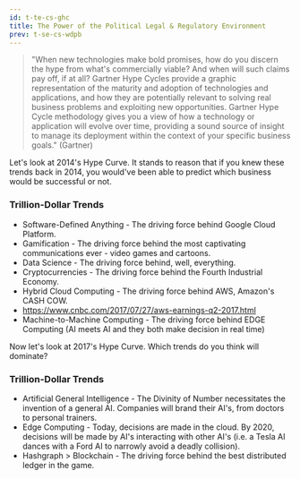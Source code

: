 ```yaml
---
id: t-te-cs-ghc
title: The Power of the Political Legal & Regulatory Environment
prev: t-se-cs-wdpb
---
```


> "When new technologies make bold promises, how do you discern the hype from what's commercially viable? And when will such claims pay off, if at all? Gartner Hype Cycles provide a graphic representation of the maturity and adoption of technologies and applications, and how they are potentially relevant to solving real business problems and exploiting new opportunities. Gartner Hype Cycle methodology gives you a view of how a technology or application will evolve over time, providing a sound source of insight to manage its deployment within the context of your specific business goals." (Gartner)

Let's look at 2014's Hype Curve. It stands to reason that if you knew these trends back in 2014, you would've been able to predict which business would be successful or not.

### Trillion-Dollar Trends

- Software-Defined Anything - The driving force behind Google Cloud Platform.
- Gamification - The driving force behind the most captivating communications ever - video games and cartoons.
- Data Science - The driving force behind, well, everything.
- Cryptocurrencies - The driving force behind the Fourth Industrial Economy.
- Hybrid Cloud Computing - The driving force behind AWS, Amazon's CASH COW.
- https://www.cnbc.com/2017/07/27/aws-earnings-q2-2017.html
- Machine-to-Machine Computing - The driving force behind EDGE Computing (AI meets AI and they both make decision in real time)

Now let's look at 2017's Hype Curve. Which trends do you think will dominate?

### Trillion-Dollar Trends

- Artificial General Intelligence - The Divinity of Number necessitates the invention of a general AI. Companies will brand their AI's, from doctors to personal trainers.
- Edge Computing - Today, decisions are made in the cloud. By 2020, decisions will be made by AI's interacting with other AI's (i.e. a Tesla AI dances with a Ford AI to narrowly avoid a deadly collision).
- Hashgraph > Blockchain - The driving force behind the best distributed ledger in the game.

